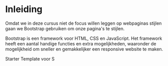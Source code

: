 # Inleiding

Omdat we in deze cursus niet de focus willen leggen op webpaginas stijlen gaan we Bootstrap gebruiken om onze pagina's te stijlen.  

Bootstrap is een framework voor HTML, CSS en JavaScript. Het framework heeft een aantal handige functies en extra mogelijkheden, waaronder de mogelijkheid om sneller en gemakkelijker een responsive website te maken. 

Starter Template voor S

